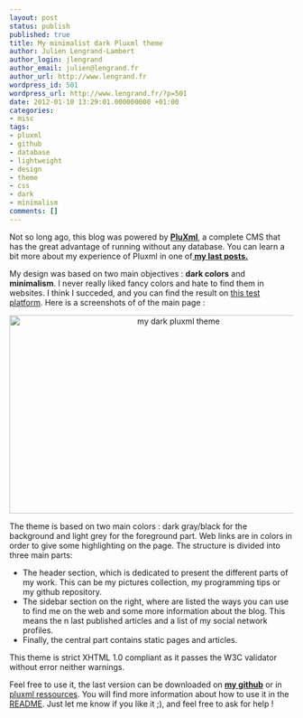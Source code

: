 ```yaml
---
layout: post
status: publish
published: true
title: My minimalist dark Pluxml theme
author: Julien Lengrand-Lambert
author_login: jlengrand
author_email: julien@lengrand.fr
author_url: http://www.lengrand.fr
wordpress_id: 501
wordpress_url: http://www.lengrand.fr/?p=501
date: 2012-01-10 13:29:01.000000000 +01:00
categories:
- misc
tags:
- pluxml
- github
- database
- lightweight
- design
- theme
- css
- dark
- minimalism
comments: []
---
```

Not so long ago, this blog was powered by <strong><a title="pluxml" href="http://www.pluxml.org/">PluXml</a></strong>, a complete CMS that has the great advantage of running without any database.
You can learn a bit more about my experience of Pluxml in one of<strong><a title="pluxml post" href="http://www.lengrand.fr/2012/01/a-lightweight-dynamic-cms-database-free/" target="_blank"> my last posts.</a></strong>

My design was based on two main objectives : <strong>dark colors</strong> and <strong>minimalism</strong>.
I never really liked fancy colors and hate to find them in websites. I think I succeded, and you can find the result on <a title="pluxml test platform" href="http://www.lengrand.fr/pluxml/513/" target="_blank">this test platform</a>.
Here is a screenshots of of the main page :

<center><a href="{{ site.url }}/images/posts/2012/01/pluxml_theme.jpeg"><img class="size-large wp-image-502" title="pluxml_theme" src="{{ site.url }}/images/posts/2012/01/pluxml_theme-1024x617.jpg" alt="my dark pluxml theme" width="584" height="351" /></a></center>

The theme is based on two main colors : dark gray/black for the background and light grey for the foreground part. Web links are in colors in order to give some highlighting on the page.
The structure is divided into three main parts:
<ul>
	<li>The header section, which is dedicated to present the different parts of my work. This can be my pictures collection, my programming tips or my github repository.</li>
	<li>The sidebar section on the right, where are listed the ways you can use to find me on the web and some more information about the blog. This means the n last published articles and a list of my social network profiles.</li>
	<li>Finally, the central part contains static pages and articles.</li>
</ul>
This theme is strict XHTML 1.0 compliant as it passes the W3C validator without error neither warnings.

Feel free to use it, the last version can be downloaded on <strong><a title="github theme" href="https://github.com/jlengrand/pluxml_theme_darkFuture" target="_blank">my github</a></strong> or in <a title="pluxml theme ressources" href="http://ressources.pluxml.org/?theme126/theme-dark-future" target="_blank">pluxml ressources</a>. You will find more information about how to use it in the <a title="README theme" href="https://github.com/jlengrand/pluxml_theme_darkFuture/blob/master/README.markdown" target="_blank">README</a>.
Just let me know if you like it ;), and feel free to ask for help !
